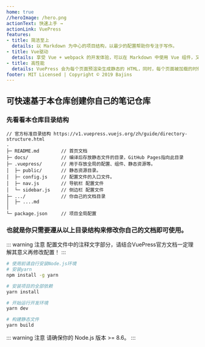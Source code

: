 ```yaml
---
home: true
//heroImage: /hero.png
actionText: 快速上手 →
actionLink: VuePress
features:
- title: 简洁至上
  details: 以 Markdown 为中心的项目结构，以最少的配置帮助你专注于写作。
- title: Vue驱动
  details: 享受 Vue + webpack 的开发体验，可以在 Markdown 中使用 Vue 组件，又可以使用 Vue 来开发自定义主题。
- title: 高性能
  details: VuePress 会为每个页面预渲染生成静态的 HTML，同时，每个页面被加载的时候，将作为 SPA 运行。
footer: MIT Licensed | Copyright © 2019 Bajins
---
```


## 可快速基于本仓库创建你自己的笔记仓库

### 先看看本仓库目录结构

```
// 官方标准目录结构 https://v1.vuepress.vuejs.org/zh/guide/directory-structure.html
.
├─ README.md        // 首页文档
├─ docs/            // 编译后存放静态文件的目录，GitHub Pages指向此目录
├─ .vuepress/       // 用于存放全局的配置、组件、静态资源等。
│  ├─ public/       // 静态资源目录。
│  ├─ config.js     // 配置文件的入口文件。
│  ├─ nav.js        // 导航栏 配置文件
│  └─ sidebar.js    // 侧边栏 配置文件
├─ .../             // 你自己的文档目录
│  ├─ ....md
│
└─ package.json     // 项目全局配置

```
### 也就是你只需要遵从以上目录结构来修改你自己的文档即可使用。
::: warning 注意
配置文件中的注释文字部分，请结合VuePress官方文档一定理解其意义再修改配置！
:::

``` bash
# 使用前请自行安装Node.js环境
# 安装yarn
npm install -g yarn

# 安装项目的全部依赖
yarn install

# 开始运行开发环境
yarn dev

# 构建静态文件
yarn build
```

::: warning 注意
请确保你的 Node.js 版本 >= 8.6。
:::
